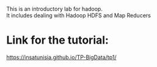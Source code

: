 This is an introductory lab for hadoop.  
It includes dealing with Hadoop HDFS and Map Reducers
# Link for the tutorial:
https://insatunisia.github.io/TP-BigData/tp1/
